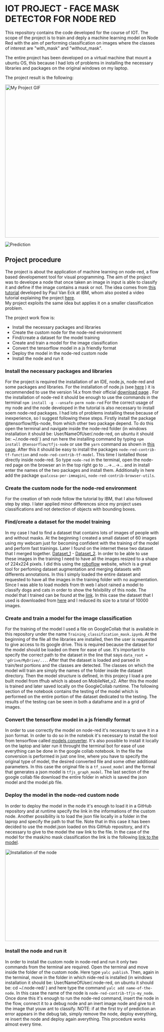 # IOT PROJECT - FACE MASK DETECTOR FOR NODE RED
This repository contains the code developed for the course of IOT. The scope of the project is to train and deply a machine learning model on Node Red with the aim of performing classification on images where the classes of interest are "with_mask" and "without_mask". 

The entire project has been developed on a virtual machine that mount a ubuntu OS, this because I had lots of problems in installing the necessary libraries and packages on the original windows on my laptop. 

The project result is the following:

<img src="https://github.com/AlessandroAvi/Node_red_tfjs_classification/blob/main/Img/example.gif" alt="My Project GIF" width="1000" height="500">

![Prediction](https://github.com/AlessandroAvi/Node_red_tfjs_classification/blob/main/Img/prediction.jpg)


## Project procedure
The project is about the application of machine learning on node-red, a flow based developement tool for visual programming. The aim of the project was to develope a node that once taken an image in input is able to classify it and define if the image contains a mask or not. The idea comes from [this tutorial](https://developer.ibm.com/tutorials/building-a-machine-learning-node-for-node-red-using-tensorflowjs/) developed by Paul Van Eck at IBM, whom also posted a video tutorial explaining the project [here](https://www.youtube.com/watch?v=bOdlPwWej98&t=0s).  
My project exploits the same idea but applies it on a smaller classification problem.

The project work flow is:
- Install the necessary packages and libraries
- Create the custom node for the node-red environment
- Find/create a dataset for the model training
- Create and train a model for the image classification
- Convert the tensorflow model in a js friendly format
- Deploy the model in the node-red custom node
- Install the node and run it

### Install the necessary packages and libraries
For the project is required the installation of an IDE, node.js, node-red and some packages and libraries.
For the installation of node.js (see [here](https://nodered.org/docs/getting-started/windows#1-install-nodejs) ) it is recommended to use the version 14.x from their official [download page](https://nodejs.org/en/) .
For the installation of node-red it should be enough to use the commands in the terminal `npm install -g --unsafe-perm node-red`
For the correct usage of my node and the node developed in the tutorial is also necessary to install soem node-red packages. I had lots of problems installing these because of inexperience, so I suggest following these steps.
Firstly install the package  @tensorflow/tfjs-node, from which other two package depend. To do this open the terminal and navigate inside the node-red folder (in windows installation it should be: User/NameOfUser/.node-red, on ubuntu it should be:  ~/.node-red/ ) and run here the installing command by typing `npm install @tensorflow/tfjs-node` or use the `yarn` command as shown in [this page](https://www.npmjs.com/package/@tensorflow/tfjs-node). 
After this it should be easy to install the packages `node-red-contrib-tf-function` and `node-red-contrib-tf-model`. This time I isntalled those directly inside node-red. So type `node-red` in the terminal, open the node-red page on the browser an in the top right go to ...->...->... and in install enter the names of the two packages and install them. Additionally in here add the package `qualcosa-per-immagini`,  `node-red-contrib-browser-utils`.


### Create the custom node for the node-red environment
For the creation of teh node follow the tutorial by IBM, that I also followed step by step. I later applied minor differences since my project uses classifications and not detection of objects with bounding boxes.

### Find/create a dataset for the model training
In my case I had to find a dataset that contains lots of images of people with and without masks. At the beginning I created a small dataset of 60 images using my webcam just for becoming confident with the training of the model and perform fast trainings. Later I found on the internet these two dataset that I merged together. [Dataset_1](https://www.kaggle.com/omkargurav/face-mask-dataset) - [Dataset_2](https://www.kaggle.com/dhruvmak/face-mask-detection). 
In order to be able to use these images in the training I need to have all the images resized to a shape of 224x224 pixels. I did this using the [roboflow](https://roboflow.com/) website, which is a great tool for perfoming dataset augmentation and merging datasets with differents annotations. In this I simply loaded the entire dataset and requested to have all the images in the training folder with no augmentation.
Since I was able to load models from th web I alsot rained a model to classify dogs and cats in order to show the felxibility of this node. The model that I trained can be found at the [link](https://github.com/AlessandroAvi/Node_red_tfjs_classification/tree/main/Saved_model). In this case the dataset that I used is downloaded from [here](https://www.kaggle.com/karakaggle/kaggle-cat-vs-dog-dataset) and I reduced its size to a total of 10000 images.


### Create and train a model for the image classification
For the training of the model I used a file on GoogleCollab that is available in this repository under the name `Training_classification_mask.ipynb`. 
At the beginning of the file all the libraries are installed, then the user is requested to give access to its google drive. This is required because the dataset for the model should be loaded on there for ease of use. It's important to specify the correct path to the dataset in the line that says `data_root = 'gdrive/MyDrive/...`. After that the dataset is loaded and parsed in train/test portions and the classes are detected. The classes on which the model will train are simply the names of the folder inside the dataset directory. 
Then the model structure is defined, in this projecy I load a pre built model from tfhub which is absed on MobileNet_v2. After this the model is trained and later saved locally on the GoogleCollab runtime.
The following section of the notebook contains the testing of the model which is performed on the entire portion of the dataset dedicated to the testing. The results of the testing can be seen in both a dataframe and in a grid of images.


### Convert the tensorflow model in a js friendly format
In order to use correctly the model on node-red it's necessary to save it in a json format. In order to do so in the notebok it's necessary to install the tool from tensorflow called [models converter](https://github.com/tensorflow/tfjs/tree/master/tfjs-converter). It's also possible to install it locally on the laptop and later run it throught the terminal bot for ease of use everything can be done in the google collab notebook. 
In the file the conversion is performed in just one line, where you have to specify the original type of model, the desired converted file and some other additional parameters. In this case the original file is a `tf_saved_model` and the formal that generates a json model is `tfjs_graph_model`. The last section of the google collab file download the entire folder in which is saved the json model and the model.pb file. 


### Deploy the model in the node-red custom node
In order to deploy the model in the node it's enough to load it in a GitHub repository and at runtime specify the link in the informations of the custom node. Another possibility is to load the json file locally in a folder in the laprop and specify the path to that file. 
Note that in this case it has been decided to use the model.json loaded on this GitHub repository, and it's necessary to give to the model the raw link to the file. In the case of the model for the mask/no mask classification the link is the following [link to the model](https://raw.githubusercontent.com/AlessandroAvi/Node_red_tfjs_classification/main/Saved_model/Mask_classificator/converted_model/model.json). 

<img src="https://github.com/AlessandroAvi/Node_red_tfjs_classification/blob/main/Img/install.gif" alt="Installation of the node" width="1000" height="300">

### Install the node and run it
In order to install the custom node in node-red and run it only two commands from the terminal are required.
Open the terminal and move inside the folder of the custom node. Here type `yalc publish`.
Then, again in the terminal, move in the folder in which nide-red is installed (in windows installation it should be: User/NameOfUser/.node-red, on ubuntu it should be: cd ~/.node-red/ ) and here type the command `yalc add name-of-the-node`. In this case the name of the node is `node-red-contrib-tfjs-my_node`.
Once done this it's enough to run the node-red command, insert the node in the flow, connect it to a debug node and an inert image node and give to it the image that youw ant to classify.
NOTE: if at the first try of prediction an error appears in the debug tab, simply remove the node, deploy everything, re insert the node and deploy again averything. This procedure works almost every time.

